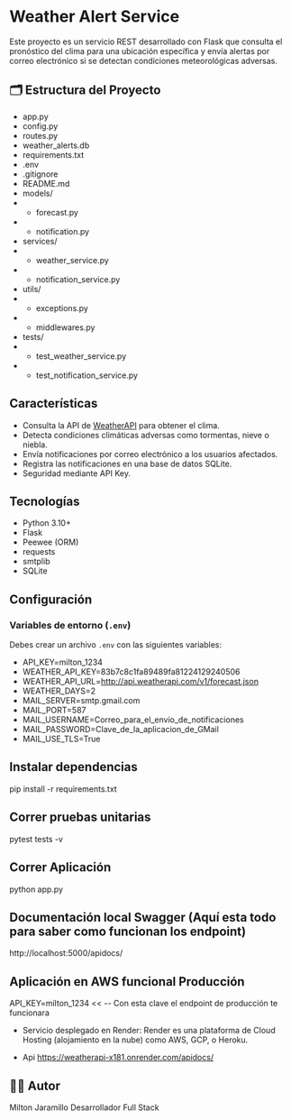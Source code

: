 # Weather Alert Service 

Este proyecto es un servicio REST desarrollado con Flask que consulta el pronóstico del clima para una ubicación específica y envía alertas por correo electrónico si se detectan condiciones meteorológicas adversas.

## 🗂️ Estructura del Proyecto

- app.py
- config.py
- routes.py
- weather_alerts.db
- requirements.txt
- .env
- .gitignore
- README.md
- models/
- -  forecast.py
- -  notification.py
-  services/
- -  weather_service.py
- -  notification_service.py
-  utils/
- -  exceptions.py
- -  middlewares.py
- tests/
- -  test_weather_service.py
- -  test_notification_service.py

## Características 

- Consulta la API de [WeatherAPI](https://www.weatherapi.com/) para obtener el clima.
- Detecta condiciones climáticas adversas como tormentas, nieve o niebla.
- Envía notificaciones por correo electrónico a los usuarios afectados.
- Registra las notificaciones en una base de datos SQLite.
- Seguridad mediante API Key.

## Tecnologías 

- Python 3.10+
- Flask
- Peewee (ORM)
- requests
- smtplib
- SQLite

## Configuración 

### Variables de entorno (`.env`)
Debes crear un archivo `.env` con las siguientes variables:
- API_KEY=milton_1234
- WEATHER_API_KEY=83b7c8c1fa89489fa81224129240506
- WEATHER_API_URL=http://api.weatherapi.com/v1/forecast.json
- WEATHER_DAYS=2
- MAIL_SERVER=smtp.gmail.com
- MAIL_PORT=587
- MAIL_USERNAME=Correo_para_el_envio_de_notificaciones
- MAIL_PASSWORD=Clave_de_la_aplicacion_de_GMail
- MAIL_USE_TLS=True

## Instalar dependencias 
pip install -r requirements.txt

## Correr pruebas unitarias 
pytest tests -v

## Correr Aplicación 
python app.py

## Documentación local Swagger (Aquí esta todo para saber como funcionan los endpoint)
http://localhost:5000/apidocs/

## Aplicación en AWS funcional Producción
API_KEY=milton_1234 << -- Con esta clave el endpoint de producción te funcionara

- Servicio desplegado en Render:
Render es una plataforma de Cloud Hosting (alojamiento en la nube) como AWS, GCP, o Heroku.

- Api 
https://weatherapi-x181.onrender.com/apidocs/


## 👨‍💻 Autor
Milton Jaramillo
Desarrollador Full Stack
